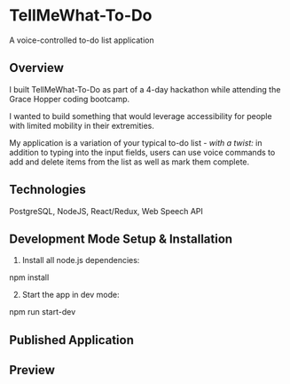 # TellMeWhat-To-Do

A voice-controlled to-do list application

## Overview
I built TellMeWhat-To-Do as part of a 4-day hackathon while attending the Grace Hopper coding bootcamp.

I wanted to build something that would leverage accessibility for people with limited mobility in their extremities.

My application is a variation of your typical to-do list - *with a twist:* in addition to typing into the input fields, users can use voice commands to add and delete items from the list as well as mark them complete.

## Technologies

PostgreSQL, NodeJS, React/Redux, Web Speech API

## Development Mode Setup & Installation

1. Install all node.js dependencies:

  npm install

2. Start the app in dev mode:

  npm run start-dev


## Published Application

## Preview
